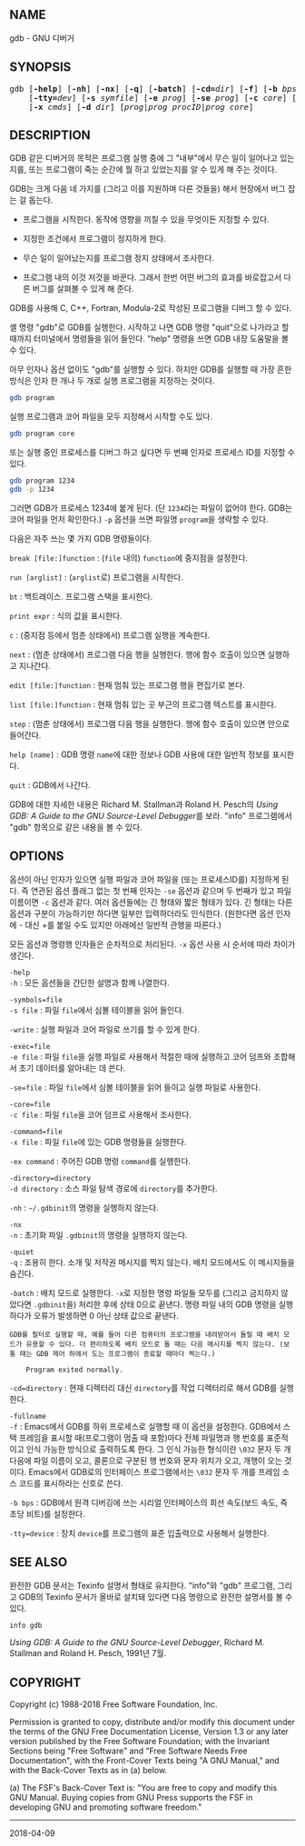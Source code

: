 ## NAME

gdb - GNU 디버거

## SYNOPSIS

<pre>
gdb [<strong>-help</strong>] [<strong>-nh</strong>] [<strong>-nx</strong>] [<strong>-q</strong>] [<strong>-batch</strong>] [<strong>-cd=</strong><em>dir</em>] [<strong>-f</strong>] [<strong>-b</strong> <em>bps</em>]
    [<strong>-tty=</strong><em>dev</em>] [<strong>-s</strong> <em>symfile</em>] [<strong>-e</strong> <em>prog</em>] [<strong>-se</strong> <em>prog</em>] [<strong>-c</strong> <em>core</em>] [<strong>-p</strong> <em>procID</em>]
    [<strong>-x</strong> <em>cmds</em>] [<strong>-d</strong> <em>dir</em>] [<em>prog</em>|<em>prog procID</em>|<em>prog core</em>]
</pre>

## DESCRIPTION

GDB 같은 디버거의 목적은 프로그램 실행 중에 그 "내부"에서 무슨 일이 일어나고 있는지를, 또는 프로그램이 죽는 순간에 뭘 하고 있었는지를 알 수 있게 해 주는 것이다.

GDB는 크게 다음 네 가지를 (그리고 이를 지원하며 다른 것들을) 해서 현장에서 버그 잡는 걸 돕는다.

* 프로그램을 시작한다. 동작에 영향을 끼칠 수 있을 무엇이든 지정할 수 있다.

* 지정한 조건에서 프로그램이 정지하게 한다.

* 무슨 일이 일어났는지를 프로그램 정지 상태에서 조사한다.

* 프로그램 내의 이것 저것을 바꾼다. 그래서 한번 어떤 버그의 효과를 바로잡고서 다른 버그를 살펴볼 수 있게 해 준다.

GDB를 사용해 C, C++, Fortran, Modula-2로 작성된 프로그램을 디버그 할 수 있다.

셸 명령 "gdb"로 GDB를 실행한다. 시작하고 나면 GDB 명령 "quit"으로 나가라고 할 때까지 터미널에서 명령들을 읽어 들인다. "help" 명령을 쓰면 GDB 내장 도움말을 볼 수 있다.

아무 인자나 옵션 없이도 "gdb"를 실행할 수 있다. 하지만 GDB를 실행할 때 가장 흔한 방식은 인자 한 개나 두 개로 실행 프로그램을 지정하는 것이다.

```sh
gdb program
```

실행 프로그램과 코어 파일을 모두 지정해서 시작할 수도 있다.

```sh
gdb program core
```

또는 실행 중인 프로세스를 디버그 하고 싶다면 두 번째 인자로 프로세스 ID를 지정할 수 있다.

```sh
gdb program 1234
gdb -p 1234
```

그러면 GDB가 프로세스 1234에 붙게 된다. (단 `1234`라는 파일이 없어야 한다. GDB는 코어 파일을 먼저 확인한다.) `-p` 옵션을 쓰면 파일명 `program`을 생략할 수 있다.

다음은 자주 쓰는 몇 가지 GDB 명령들이다.

`break [file:]function`
:   (`file` 내의) `function`에 중지점을 설정한다.

`run [arglist]`
:   (`arglist`로) 프로그램을 시작한다.

`bt`
:   백트레이스. 프로그램 스택을 표시한다.

`print expr`
:   식의 값을 표시한다.

`c`
:   (중지점 등에서 멈춘 상태에서) 프로그램 실행을 계속한다.

`next`
:   (멈춘 상태에서) 프로그램 다음 행을 실행한다. 행에 함수 호출이 있으면 실행하고 지나간다.

`edit [file:]function`
:   현재 멈춰 있는 프로그램 행을 편집기로 본다.

`list [file:]function`
:   현재 멈춰 있는 곳 부근의 프로그램 텍스트를 표시한다.

`step`
:   (멈춘 상태에서) 프로그램 다음 행을 실행한다. 행에 함수 호출이 있으면 안으로 들어간다.

`help [name]`
:   GDB 명령 `name`에 대한 정보나 GDB 사용에 대한 일반적 정보를 표시한다.

`quit`
:   GDB에서 나간다.

GDB에 대한 자세한 내용은 Richard M. Stallman과 Roland H. Pesch의 *Using GDB: A Guide to the GNU Source-Level Debugger*를 보라. "info" 프로그램에서 "gdb" 항목으로 같은 내용을 볼 수 있다.

## OPTIONS

옵션이 아닌 인자가 있으면 실행 파일과 코어 파일을 (또는 프로세스ID를) 지정하게 된다. 즉 연관된 옵션 플래그 없는 첫 번째 인자는 `-se` 옵션과 같으며 두 번째가 있고 파일 이름이면 `-c` 옵션과 같다. 여러 옵션들에는 긴 형태와 짧은 형태가 있다. 긴 형태는 다른 옵션과 구분이 가능하기만 하다면 일부만 입력하더라도 인식한다. (원한다면 옵션 인자에 - 대신 +를 붙일 수도 있지만 아래에선 일반적 관행을 따른다.)

모든 옵션과 명령행 인자들은 순차적으로 처리된다. `-x` 옵션 사용 시 순서에 따라 차이가 생긴다.

`-help`<br>`-h`
:   모든 옵션들을 간단한 설명과 함께 나열한다.

`-symbols=file`<br>`-s file`
:   파일 `file`에서 심볼 테이블을 읽어 들인다.

`-write`
:   실행 파일과 코어 파일로 쓰기를 할 수 있게 한다.

`-exec=file`<br>`-e file`
:   파일 `file`을 실행 파일로 사용해서 적절한 때에 실행하고 코어 덤프와 조합해서 초기 데이터를 알아내는 데 쓴다.

`-se=file`
:   파일 `file`에서 심볼 테이블을 읽어 들이고 실행 파일로 사용한다.

`-core=file`<br>`-c file`
:   파일 `file`을 코어 덤프로 사용해서 조사한다.

`-command=file`<br>`-x file`
:   파일 `file`에 있는 GDB 명령들을 실행한다.

`-ex command`
:   주어진 GDB 명령 `command`를 실행한다.

`-directory=directory`<br>`-d directory`
:   소스 파일 탐색 경로에 `directory`를 추가한다.

`-nh`
:   `~/.gdbinit`의 명령을 실행하지 않는다.

`-nx`<br>`-n`
:   초기화 파일 `.gdbinit`의 명령을 실행하지 않는다.

`-quiet`<br>`-q`
:   조용히 한다. 소개 및 저작권 메시지를 찍지 않는다. 배치 모드에서도 이 메시지들을 숨긴다.

`-batch`
:   배치 모드로 실행한다. `-x`로 지정한 명령 파일들 모두를 (그리고 금지하지 않았다면 `.gdbinit`을) 처리한 후에 상태 0으로 끝낸다. 명령 파일 내의 GDB 명령을 실행하다가 오류가 발생하면 0 아닌 상태 값으로 끝낸다.

    GDB를 필터로 실행할 때, 예를 들어 다른 컴퓨터의 프로그램을 내려받아서 돌릴 때 배치 모드가 유용할 수 있다. 더 편리하도록 배치 모드로 돌 때는 다음 메시지를 찍지 않는다. (보통 때는 GDB 제어 하에서 도는 프로그램이 종료할 때마다 찍는다.)

        Program exited normally.

`-cd=directory`
:   현재 디렉터리 대신 `directory`를 작업 디렉터리로 해서 GDB를 실행한다.

`-fullname`<br>`-f`
:   Emacs에서 GDB를 하위 프로세스로 실행할 때 이 옵션을 설정한다. GDB에서 스택 프레임을 표시할 때(프로그램이 멈출 때 포함)마다 전체 파일명과 행 번호를 표준적이고 인식 가능한 방식으로 출력하도록 한다. 그 인식 가능한 형식이란 `\032` 문자 두 개 다음에 파일 이름이 오고, 콜론으로 구분된 행 번호와 문자 위치가 오고, 개행이 오는 것이다. Emacs에서 GDB로의 인터페이스 프로그램에서는 `\032` 문자 두 개를 프레임 소스 코드를 표시하라는 신호로 쓴다.

`-b bps`
:   GDB에서 원격 디버깅에 쓰는 시리얼 인터페이스의 회선 속도(보드 속도, 즉 초당 비트)를 설정한다.

`-tty=device`
:   장치 `device`를 프로그램의 표준 입출력으로 사용해서 실행한다.

## SEE ALSO

완전한 GDB 문서는 Texinfo 설명서 형태로 유지한다. "info"와 "gdb" 프로그램, 그리고 GDB의 Texinfo 문서가 올바로 설치돼 있다면 다음 명령으로 완전한 설명서를 볼 수 있다.

```sh
info gdb
```

*Using GDB: A Guide to the GNU Source-Level Debugger*, Richard M. Stallman and Roland H. Pesch, 1991년 7월.

## COPYRIGHT

Copyright (c) 1988-2018 Free Software Foundation, Inc.

Permission is granted to copy, distribute and/or modify this document under the terms of the GNU Free Documentation License, Version 1.3 or any later version published by the Free Software Foundation; with the Invariant Sections being "Free Software" and "Free Software Needs Free Documentation", with the Front-Cover Texts being "A GNU Manual," and with the Back-Cover Texts as in (a) below.

(a) The FSF's Back-Cover Text is: "You are free to copy and modify this GNU Manual.  Buying copies from GNU Press supports the FSF in developing GNU and promoting software freedom."

----

2018-04-09
